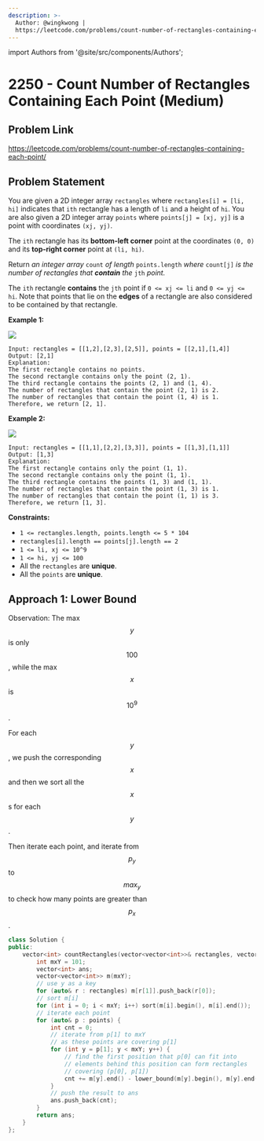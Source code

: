 ```yaml
---
description: >-
  Author: @wingkwong |
  https://leetcode.com/problems/count-number-of-rectangles-containing-each-point/
---
```


import Authors from '@site/src/components/Authors';

# 2250 - Count Number of Rectangles Containing Each Point (Medium)

## Problem Link

https://leetcode.com/problems/count-number-of-rectangles-containing-each-point/

## Problem Statement

You are given a 2D integer array `rectangles` where `rectangles[i] = [li, hi]` indicates that `ith` rectangle has a length of `li` and a height of `hi`. You are also given a 2D integer array `points` where `points[j] = [xj, yj]` is a point with coordinates `(xj, yj)`.

The `ith` rectangle has its **bottom-left corner** point at the coordinates `(0, 0)` and its **top-right corner** point at `(li, hi)`.

Return _an integer array_ `count` _of length_ `points.length` _where_ `count[j]` _is the number of rectangles that **contain** the_ `jth` _point._

The `ith` rectangle **contains** the `jth` point if `0 <= xj <= li` and `0 <= yj <= hi`. Note that points that lie on the **edges** of a rectangle are also considered to be contained by that rectangle.

**Example 1:**

![](https://assets.leetcode.com/uploads/2022/03/02/example1.png)

```
Input: rectangles = [[1,2],[2,3],[2,5]], points = [[2,1],[1,4]]
Output: [2,1]
Explanation: 
The first rectangle contains no points.
The second rectangle contains only the point (2, 1).
The third rectangle contains the points (2, 1) and (1, 4).
The number of rectangles that contain the point (2, 1) is 2.
The number of rectangles that contain the point (1, 4) is 1.
Therefore, we return [2, 1].
```

**Example 2:**

![](https://assets.leetcode.com/uploads/2022/03/02/example2.png)

```
Input: rectangles = [[1,1],[2,2],[3,3]], points = [[1,3],[1,1]]
Output: [1,3]
Explanation:
The first rectangle contains only the point (1, 1).
The second rectangle contains only the point (1, 1).
The third rectangle contains the points (1, 3) and (1, 1).
The number of rectangles that contain the point (1, 3) is 1.
The number of rectangles that contain the point (1, 1) is 3.
Therefore, we return [1, 3].
```

**Constraints:**

* `1 <= rectangles.length, points.length <= 5 * 104`
* `rectangles[i].length == points[j].length == 2`
* `1 <= li, xj <= 10^9`
* `1 <= hi, yj <= 100`
* All the `rectangles` are **unique**.
* All the `points` are **unique**.

## Approach 1: Lower Bound

Observation: The max $$y$$ is only $$100$$, while the max $$x$$is $$10^9$$.

For each $$y$$, we push the corresponding $$x$$ and then we sort all the $$x$$s for each $$y$$.

Then iterate each point, and iterate from $$p_y$$ to $$max_y$$to check how many points are greater than $$p_x$$.

<Authors names="@wingkwing"/>

```cpp
class Solution {
public:
    vector<int> countRectangles(vector<vector<int>>& rectangles, vector<vector<int>>& points) {
        int mxY = 101;
        vector<int> ans;
        vector<vector<int>> m(mxY);
        // use y as a key
        for (auto& r : rectangles) m[r[1]].push_back(r[0]);
        // sort m[i]
        for (int i = 0; i < mxY; i++) sort(m[i].begin(), m[i].end());
        // iterate each point
        for (auto& p : points) {
            int cnt = 0;
            // iterate from p[1] to mxY 
            // as these points are covering p[1]
            for (int y = p[1]; y < mxY; y++) {
                // find the first position that p[0] can fit into
                // elements behind this position can form rectangles 
                // covering (p[0], p[1])
                cnt += m[y].end() - lower_bound(m[y].begin(), m[y].end(), p[0]);
            }
            // push the result to ans
            ans.push_back(cnt);
        }
        return ans;
    }
};
```
